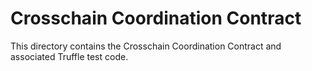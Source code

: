 # Crosschain Coordination Contract
This directory contains the Crosschain Coordination Contract and 
associated Truffle test code.

